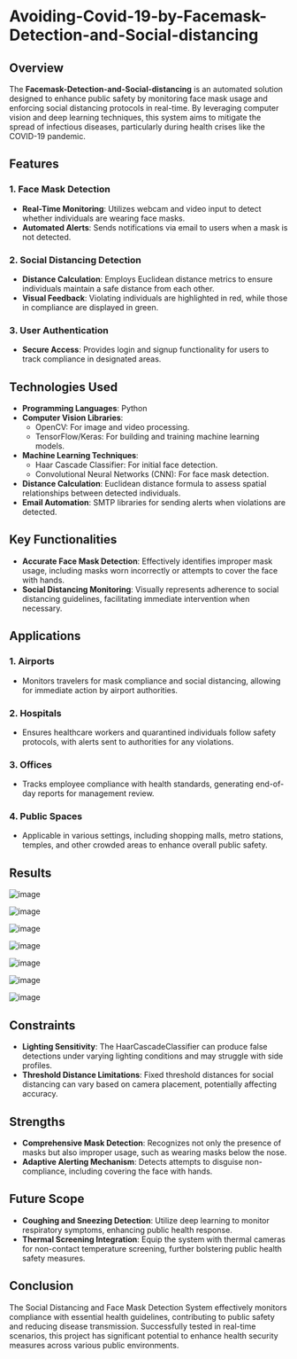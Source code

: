 # Avoiding-Covid-19-by-Facemask-Detection-and-Social-distancing

## Overview

The **Facemask-Detection-and-Social-distancing** is an automated solution designed to enhance public safety by monitoring face mask usage and enforcing social distancing protocols in real-time. By leveraging computer vision and deep learning techniques, this system aims to mitigate the spread of infectious diseases, particularly during health crises like the COVID-19 pandemic.

## Features

### 1. Face Mask Detection
- **Real-Time Monitoring**: Utilizes webcam and video input to detect whether individuals are wearing face masks.
- **Automated Alerts**: Sends notifications via email to users when a mask is not detected.

### 2. Social Distancing Detection
- **Distance Calculation**: Employs Euclidean distance metrics to ensure individuals maintain a safe distance from each other.
- **Visual Feedback**: Violating individuals are highlighted in red, while those in compliance are displayed in green.

### 3. User Authentication
- **Secure Access**: Provides login and signup functionality for users to track compliance in designated areas.

## Technologies Used

- **Programming Languages**: Python
- **Computer Vision Libraries**: 
  - OpenCV: For image and video processing.
  - TensorFlow/Keras: For building and training machine learning models.
- **Machine Learning Techniques**:
  - Haar Cascade Classifier: For initial face detection.
  - Convolutional Neural Networks (CNN): For face mask detection.
- **Distance Calculation**: Euclidean distance formula to assess spatial relationships between detected individuals.
- **Email Automation**: SMTP libraries for sending alerts when violations are detected.

## Key Functionalities
- **Accurate Face Mask Detection**: Effectively identifies improper mask usage, including masks worn incorrectly or attempts to cover the face with hands.
- **Social Distancing Monitoring**: Visually represents adherence to social distancing guidelines, facilitating immediate intervention when necessary.

## Applications

### 1. Airports
- Monitors travelers for mask compliance and social distancing, allowing for immediate action by airport authorities.

### 2. Hospitals
- Ensures healthcare workers and quarantined individuals follow safety protocols, with alerts sent to authorities for any violations.

### 3. Offices
- Tracks employee compliance with health standards, generating end-of-day reports for management review.

### 4. Public Spaces
- Applicable in various settings, including shopping malls, metro stations, temples, and other crowded areas to enhance overall public safety.

## Results

![image](https://github.com/user-attachments/assets/6933b57c-ff5f-489a-8944-1ff46a12b9e7)

![image](https://github.com/user-attachments/assets/da18e646-5c25-4aa5-9cda-38c62e0a0a6e)

![image](https://github.com/user-attachments/assets/afdbc09a-29e5-49a7-bd0e-aac4318eefac)

![image](https://github.com/user-attachments/assets/caba6fd9-6f1e-426f-848b-9d48f72fac35)

![image](https://github.com/user-attachments/assets/63da0d95-340f-437f-989c-9f5e227ed8fb)

![image](https://github.com/user-attachments/assets/67dd5dd4-5ab8-428a-acec-cb4312fe391a)

![image](https://github.com/user-attachments/assets/296056a7-f4dc-4784-a924-f4ba89e8b7d1)

## Constraints

- **Lighting Sensitivity**: The HaarCascadeClassifier can produce false detections under varying lighting conditions and may struggle with side profiles.
- **Threshold Distance Limitations**: Fixed threshold distances for social distancing can vary based on camera placement, potentially affecting accuracy.

## Strengths

- **Comprehensive Mask Detection**: Recognizes not only the presence of masks but also improper usage, such as wearing masks below the nose.
- **Adaptive Alerting Mechanism**: Detects attempts to disguise non-compliance, including covering the face with hands.

## Future Scope

- **Coughing and Sneezing Detection**: Utilize deep learning to monitor respiratory symptoms, enhancing public health response.
- **Thermal Screening Integration**: Equip the system with thermal cameras for non-contact temperature screening, further bolstering public health safety measures.

## Conclusion

The Social Distancing and Face Mask Detection System effectively monitors compliance with essential health guidelines, contributing to public safety and reducing disease transmission. Successfully tested in real-time scenarios, this project has significant potential to enhance health security measures across various public environments.
